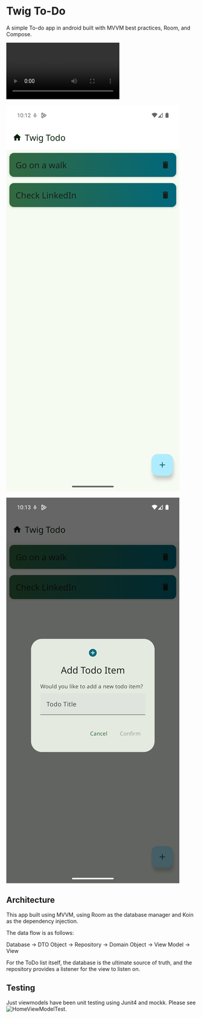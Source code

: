 # Twig To-Do
A simple To-do app in android built with MVVM best practices, Room, and Compose.

![](Screen_recording_1.webm)


![screenshot one](Screenshot_1.png)


![screenshot two](Screenshot_2.png)

## Architecture

This app built using MVVM, using Room as the database manager and Koin as the dependency injection.

The data flow is as follows:

Database -> DTO Object -> Repository -> Domain Object -> View Model -> View

For the ToDo list itself, the database is the ultimate source of truth, and the repository
provides a listener for the view to listen on.

## Testing

Just viewmodels have been unit testing using Junit4 and mockk. Please see ![HomeViewModelTest](https://github.com/dportuesi/twigtodo/blob/main/app/src/test/java/com/branchapp/twigtodo/HomeViewModelTest.kt).